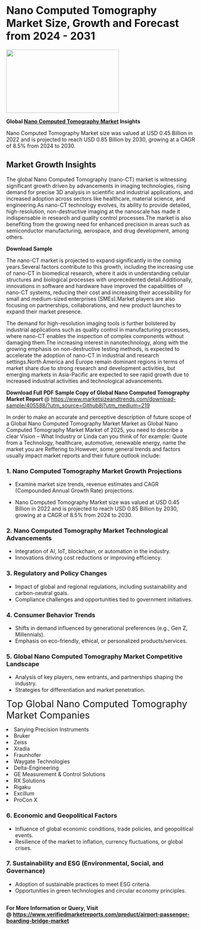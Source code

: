 <H1>Nano Computed Tomography Market Size, Growth and Forecast from 2024 - 2031</H1><img class="aligncenter size-medium wp-image-584254" src="https://thirdeyenews.in/wp-content/uploads/2024/09/Global-Market-Research-300x168.jpeg" alt="" width="300" height="168" /><p><strong>Global&nbsp;<a href="https://www.marketsizeandtrends.com/download-sample/405588/?utm_source=Github8j?utm_medium=219">Nano Computed Tomography Market</a> Insights</strong></p><p>Nano Computed Tomography Market size was valued at USD 0.45 Billion in 2022 and is projected to reach USD 0.85 Billion by 2030, growing at a CAGR of 8.5% from 2024 to 2030.</p><p><h2>Market Growth Insights</h2> <p>The global Nano Computed Tomography (nano-CT) market is witnessing significant growth driven by advancements in imaging technologies, rising demand for precise 3D analysis in scientific and industrial applications, and increased adoption across sectors like healthcare, material science, and engineering.As nano-CT technology evolves, its ability to provide detailed, high-resolution, non-destructive imaging at the nanoscale has made it indispensable in research and quality control processes.The market is also benefiting from the growing need for enhanced precision in areas such as semiconductor manufacturing, aerospace, and drug development, among others.</p> <p><strong>Download Sample</strong></p> <p>The nano-CT market is projected to expand significantly in the coming years.Several factors contribute to this growth, including the increasing use of nano-CT in biomedical research, where it aids in understanding cellular structures and biological processes with unprecedented detail.Additionally, innovations in software and hardware have improved the capabilities of nano-CT systems, reducing their cost and increasing their accessibility for small and medium-sized enterprises (SMEs).Market players are also focusing on partnerships, collaborations, and new product launches to expand their market presence.</p> <p>The demand for high-resolution imaging tools is further bolstered by industrial applications such as quality control in manufacturing processes, where nano-CT enables the inspection of complex components without damaging them.The increasing interest in nanotechnology, along with the growing emphasis on non-destructive testing methods, is expected to accelerate the adoption of nano-CT in industrial and research settings.North America and Europe remain dominant regions in terms of market share due to strong research and development activities, but emerging markets in Asia-Pacific are expected to see rapid growth due to increased industrial activities and technological advancements.</p> <p><span class=""><strong>Download Full PDF Sample Copy of Global Nano Computed Tomography Market Report</strong> @ <a href="https://www.marketsizeandtrends.com/download-sample/405588/?utm_source=Github8j?utm_medium=219" target="_blank">https://www.marketsizeandtrends.com/download-sample/405588/?utm_source=Github8j?utm_medium=219</a></span></p><p>In order to make an accurate and perceptive description of future scope of a Global&nbsp;Nano Computed Tomography Market Market as Global&nbsp;Nano Computed Tomography Market Market of 2025, you need to describe a clear Vision &ndash; What Industry or Linda can you think of for example: Quote from a Technology, healthcare, automotive, renewable energy, name the market you are Reffering to.However, some general trends and factors usually impact market reports and their future outlook include:</p><h3>1.&nbsp;<strong>Nano Computed Tomography Market Growth Projections</strong></h3><ul><li>Examine market size trends, revenue estimates and CAGR (Compounded Annual Growth Rate) projections.</li><li><p>Nano Computed Tomography Market size was valued at USD 0.45 Billion in 2022 and is projected to reach USD 0.85 Billion by 2030, growing at a CAGR of 8.5% from 2024 to 2030.</p></li></ul><h3>2.&nbsp;<strong>Nano Computed Tomography Market Technological Advancements</strong></h3><ul><li>Integration of AI, IoT, blockchain, or automation in the industry.</li><li>Innovations driving cost reductions or improving efficiency.</li></ul><h3>3.&nbsp;<strong>Regulatory and Policy Changes</strong></h3><ul><li>Impact of global and regional regulations, including sustainability and carbon-neutral goals.</li><li>Compliance challenges and opportunities tied to government initiatives.</li></ul><h3>4.&nbsp;<strong>Consumer Behavior Trends</strong></h3><ul><li>Shifts in demand influenced by generational preferences (e.g., Gen Z, Millennials).</li><li>Emphasis on eco-friendly, ethical, or personalized products/services.</li></ul><h3>5.&nbsp;<strong>Global Nano Computed Tomography Market Competitive Landscape</strong></h3><ul><li>Analysis of key players, new entrants, and partnerships shaping the industry.</li><li>Strategies for differentiation and market penetration.</li></ul><p data-pm-slice="1 1 []"><span style="color: inherit; font-family: inherit; font-size: 25px;">Top Global Nano Computed Tomography Market Companies</span></p><div class="" data-test-id=""><p><li>Sanying Precision Instruments</li><li> Bruker</li><li> Zeiss</li><li> Xradia</li><li> Fraunhofer</li><li> Waygate Technologies</li><li> Delta-Engineering</li><li> GE Measurement & Control Solutions</li><li> RX Solutions</li><li> Rigaku</li><li> Excillum</li><li> ProCon X</li></p></div><h3>6.&nbsp;<strong>Economic and Geopolitical Factors</strong></h3><ul><li>Influence of global economic conditions, trade policies, and geopolitical events.</li><li>Resilience of the market to inflation, currency fluctuations, or global crises.</li></ul><h3>7.&nbsp;<strong>Sustainability and ESG (Environmental, Social, and Governance)</strong></h3><ul><li>Adoption of sustainable practices to meet ESG criteria.</li><li>Opportunities in green technologies and circular economy principles.</li></ul><h2><strong style="font-size: 14px;">For More Information or Query, Visit @&nbsp;</strong><a style="background-color: #ffffff; font-size: 14px;" href="https://www.marketsizeandtrends.com/report/nano-computed-tomography-market/" target="_blank">https://www.verifiedmarketreports.com/product/airport-passenger-boarding-bridge-market</a></h2>